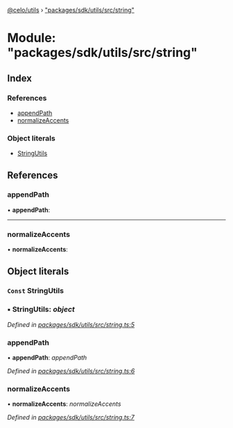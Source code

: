 [@celo/utils](../README.md) › ["packages/sdk/utils/src/string"](_packages_sdk_utils_src_string_.md)

# Module: "packages/sdk/utils/src/string"

## Index

### References

* [appendPath](_packages_sdk_utils_src_string_.md#appendpath)
* [normalizeAccents](_packages_sdk_utils_src_string_.md#normalizeaccents)

### Object literals

* [StringUtils](_packages_sdk_utils_src_string_.md#const-stringutils)

## References

###  appendPath

• **appendPath**:

___

###  normalizeAccents

• **normalizeAccents**:

## Object literals

### `Const` StringUtils

### ▪ **StringUtils**: *object*

*Defined in [packages/sdk/utils/src/string.ts:5](https://github.com/celo-org/celo-monorepo/blob/master/packages/sdk/utils/src/string.ts#L5)*

###  appendPath

• **appendPath**: *appendPath*

*Defined in [packages/sdk/utils/src/string.ts:6](https://github.com/celo-org/celo-monorepo/blob/master/packages/sdk/utils/src/string.ts#L6)*

###  normalizeAccents

• **normalizeAccents**: *normalizeAccents*

*Defined in [packages/sdk/utils/src/string.ts:7](https://github.com/celo-org/celo-monorepo/blob/master/packages/sdk/utils/src/string.ts#L7)*
